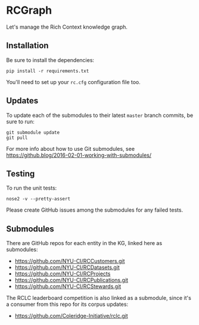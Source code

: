 # RCGraph

Let's manage the Rich Context knowledge graph.


## Installation

Be sure to install the dependencies:

```
pip install -r requirements.txt
```

You'll need to set up your `rc.cfg` configuration file too.


## Updates

To update each of the submodules to their latest `master` branch
commits, be sure to run:

```
git submodule update
git pull
```

For more info about how to use Git submodules, see
<https://github.blog/2016-02-01-working-with-submodules/> 


## Testing

To run the unit tests:

```
nose2 -v --pretty-assert
```

Please create GitHub issues among the submodules for any failed tests.


## Submodules

There are GitHub repos for each entity in the KG, linked here as submodules:

  * <https://github.com/NYU-CI/RCCustomers.git>
  * <https://github.com/NYU-CI/RCDatasets.git>
  * <https://github.com/NYU-CI/RCProjects>
  * <https://github.com/NYU-CI/RCPublications.git>
  * <https://github.com/NYU-CI/RCStewards.git>

The RCLC leaderboard competition is also linked as a submodule, since
it's a consumer from this repo for its corpus updates:

  * <https://github.com/Coleridge-Initiative/rclc.git>
